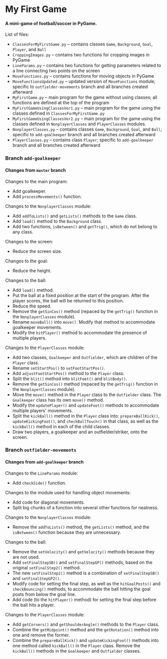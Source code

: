 # My First Game

#### A mini-game of football/soccer in PyGame.

List of files:
- `ClassesForMyFirstGame.py` – contains classes `Game`, `Background`, `Goal`, `Player`, and `Ball`
- `CroppingImages.py` – contains two functions for cropping images in PyGame
- `LineParams.py` – contains two functions for getting parameters related to a line connecting two points on the screen
- `MoveFunctions.py` – contains functions for moving objects in PyGame
- `MoveFunctionsUpdated.py` – updated version of `MoveFunctions` module; specific to `outfielder-movements` branch and all branches created afterward
- `MyFirstGame.py` – main program for the game without using classes; all functions are defined at the top of the program
- `MyFirstGameUsingClassesVer1.py` – main program for the game using the classes defined in `ClassesForMyFirstGame.py`
- `MyFirstGameUsingClassesVer2.py` – main program for the game using the classes defined in `NonplayerClasses` and `PlayerClasses` modules.
- `NonplayerClasses.py` – contains classes `Game`, `Background`, `Goal`, and `Ball`; specific to `add-goalkeeper` branch and all branches created afterward
- `PlayerClasses.py` – contains class `Player`; specific to `add-goalkeeper` branch and all branches created afterward

### Branch `add-goalkeeper`

#### Changes from `master` branch

Changes to the main program:
- Add goalkeeper.
- Add `processMovements()` function.

Changes to the `NonplayerClasses` module:
- Add `addToLists()` and `getLists()` methods to the `Game` class.
- Add `load()` method to the `Background` class.
- Add two functions, `isBetween()` and `getTrig()`, which do not belong to any class.

Changes to the screen:
- Reduce the screen size.

Changes to the goal:
- Reduce the height.

Changes to the ball:
- Add `load()` method.
- Put the ball at a fixed position at the start of the program. After the player scores, the ball will be returned to this position.
- Reduce the speed.
- Remove the `getSinCos()` method (repaced by the `getTrig()` function in the `NonplayerClasses` module).
- Rename `moveBall()` into `move()`. Modify that method to accommodate goalkeeper movements.
- Modify the `hitPlayer()` method to accommodate the presence of multiple players.

Changes to the `PlayerClasses` module:
- Add two classes, `Goalkeeper` and `Outfielder`, which are children of the `Player` class.
- Rename `setStartPos()` to `setFootStartPos()`.
- Add `adjustFootStartPos()` method to the `Player` class.
- Split the `blit()` method into `blitFeet()` and `blitBody()`.
- Remove the `getSinCos()` method (repaced by the `getTrig()` function in the `NonplayerClasses` module).
- Move the `move()` method in the `Player` class to the `Outfielder` class. The `Goalkeeper` class has its own `move()` method.
- Modify the `updatePlayer()` and `updateFoot()` methods to accommodate multiple players' movements.
- Split the `kickBall()` method in the `Player` class into: `prepareBallKick()`, `updateKickingFoot()`, and `checkBallTouch()` in that class, as well as the `kickBall()` method in each of the child classes.
- Draw two players, a goalkeeper and an outfielder/striker, onto the screen.

### Branch `outfielder-movements`

#### Changes from `add-goalkeeper` branch

Changes to the `LineParams` module:
- Add `checkSide()` function.

Changes to the module used for handling object movements:
- Add code for diagonal movements.
- Split big chunks of a function into several other functions for neatness.

Changes to the `NonplayerClasses` module:
- Remove the `addToLists()` method, the `getLists()` method, and the `isBetween()` function because they are unnecessary.

Changes to the ball:
- Remove the `setVelocity()` and `getVelocity()` methods because they are not used.
- Add `setFinalStepSB()` and `setFinalStepGP()` methods, based on the original `setFinalStep2()` method.
- The new `setFinalStep2()` method is a combination of `setFinalStepSB()` and `setFinalStepGP2()`.
- Modify code for setting the final step, as well as the `hitGoalPosts()` and `checkBouncing()` methods, to accommodate the ball hitting the goal posts from below the goal line.
- Add code (to the `hitPlayer()` method) for setting the final step before the ball hits a player.

Changes to the `PlayerClasses` module:
- Add `getCorners()` and `getShoulderAngle()` methods to the `Player` class.
- Combine the `getMidpoint()` method and the `getRotation()` method into one and remove the former.
- Combine the `prepareBallKick()` and `updateKickingFoot()` methods into one method called `kickBall()` in the `Player` class. Remove the `kickBall()` methods in the `Goalkeeper` and `Outfielder` classes.
